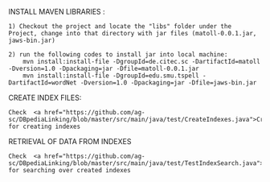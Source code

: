 

INSTALL MAVEN LIBRARIES :

	1) Checkout the project and locate the "libs" folder under the Project, change into that directory with jar files (matoll-0.0.1.jar, jaws-bin.jar)
	
	2) run the following codes to install jar into local machine:
		mvn install:install-file -DgroupId=de.citec.sc -DartifactId=matoll -Dversion=1.0 -Dpackaging=jar -Dfile=matoll-0.0.1.jar	
		mvn install:install-file -DgroupId=edu.smu.tspell -DartifactId=wordNet -Dversion=1.0 -Dpackaging=jar -Dfile=jaws-bin.jar 


CREATE INDEX FILES:

	Check  <a href="https://github.com/ag-sc/DBpediaLinking/blob/master/src/main/java/test/CreateIndexes.java">CreateIndexes</a> for creating indexes


RETRIEVAL OF DATA FROM INDEXES

	Check  <a href="https://github.com/ag-sc/DBpediaLinking/blob/master/src/main/java/test/TestIndexSearch.java">TestIndexSearch</a> for searching over created indexes




